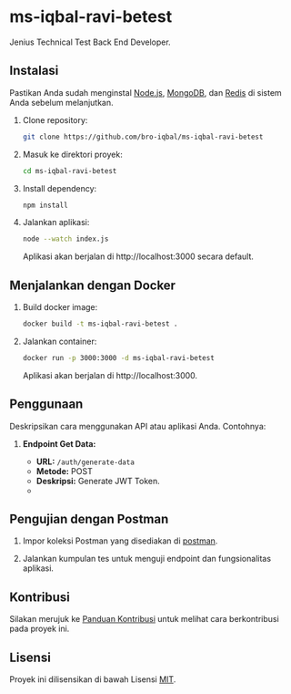 # ms-iqbal-ravi-betest

Jenius Technical Test Back End Developer.

## Instalasi

Pastikan Anda sudah menginstal [Node.js](https://nodejs.org/), [MongoDB](https://www.mongodb.com/try/download/community), dan [Redis](https://redis.io/download) di sistem Anda sebelum melanjutkan.

1. Clone repository:

    ```bash
    git clone https://github.com/bro-iqbal/ms-iqbal-ravi-betest
    ```

2. Masuk ke direktori proyek:

    ```bash
    cd ms-iqbal-ravi-betest
    ```

3. Install dependency:

    ```bash
    npm install
    ```

4. Jalankan aplikasi:

    ```bash
    node --watch index.js
    ```

    Aplikasi akan berjalan di http://localhost:3000 secara default.

## Menjalankan dengan Docker

1. Build docker image:

    ```bash
    docker build -t ms-iqbal-ravi-betest .
    ```

2. Jalankan container:

    ```bash
    docker run -p 3000:3000 -d ms-iqbal-ravi-betest
    ```

    Aplikasi akan berjalan di http://localhost:3000.

## Penggunaan

Deskripsikan cara menggunakan API atau aplikasi Anda. Contohnya:

1. **Endpoint Get Data:**

    - **URL:** `/auth/generate-data`
    - **Metode:** POST
    - **Deskripsi:** Generate JWT Token.
    - 
## Pengujian dengan Postman

1. Impor koleksi Postman yang disediakan di [postman](https://documenter.getpostman.com/view/1585979/2s9YsNeqdt).

2. Jalankan kumpulan tes untuk menguji endpoint dan fungsionalitas aplikasi.

## Kontribusi

Silakan merujuk ke [Panduan Kontribusi](CONTRIBUTING.md) untuk melihat cara berkontribusi pada proyek ini.

## Lisensi

Proyek ini dilisensikan di bawah Lisensi [MIT](LICENSE).
